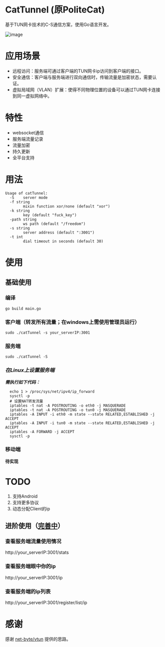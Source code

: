 # CatTunnel (原PoliteCat)

基于TUN网卡技术的C-S通信方案，使用Go语言开发。

![image](https://img.shields.io/badge/License-Apache2.0-orange)

# 应用场景
- 远程访问：服务端可通过客户端的TUN网卡ip访问到客户端的接口。
- 安全通信：客户端与服务端进行双向通信时，传输流量是加密状态，需要认证。
- 虚拟局域网（VLAN）扩展：使得不同物理位置的设备可以通过TUN网卡连接到同一虚拟网络中。

# 特性
* websocket通信
* 服务端流量记录
* 流量加密
* 持久更新
* 全平台支持

# 用法

```
Usage of catTunnel:
  -S    server mode
  -f string
        mixin function xor/none (default "xor")
  -k string
        key (default "fuck_key")
  -path string
        ws path (default "/freedom")
  -s string
        server address (default ":3001")
  -t int
        dial timeout in seconds (default 30)
```

# 使用
## 基础使用
### 编译
```
go build main.go
```

### 客户端（转发所有流量；在windows上需使用管理员运行）
```
sudo ./catTunnel -s your_serverIP:3001
```


### 服务端
```
sudo ./catTunnel -S
```

### ***在Linux上设置服务端***
***需执行如下代码：***
```
  echo 1 > /proc/sys/net/ipv4/ip_forward
  sysctl -p
  # 设置NAT转发流量
  iptables -t nat -A POSTROUTING -o eth0 -j MASQUERADE
  iptables -t nat -A POSTROUTING -o tun0 -j MASQUERADE
  iptables -A INPUT -i eth0 -m state --state RELATED,ESTABLISHED -j ACCEPT
  iptables -A INPUT -i tun0 -m state --state RELATED,ESTABLISHED -j ACCEPT
  iptables -A FORWARD -j ACCEPT
  sysctl -p
```

### 移动端
**待实现**

# TODO
1. 支持Android
2. 支持更多协议
3. 动态分配Client的ip

## 进阶使用（<u>完善中</u>）

### 查看服务端流量使用情况

http://your_serverIP:3001/stats

### 查看服务端眼中你的ip

http://your_serverIP:3001/ip

### 查看服务端的ip列表

http://your_serverIP:3001/register/list/ip

# 感谢

感谢 [net-byte/vtun](https://github.com/net-byte/vtun/) 提供的思路。

